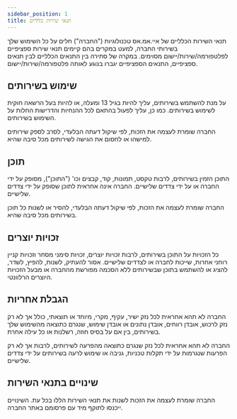 ```yaml
---
sidebar_position: 1
title: תנאי שירות כלליים
---
```


תנאי השירות הכלליים של איי.אמ.אס טכנולוגיות ("החברה") חלים על כל השימוש שלך בשירותי החברה, למעט במקרים בהם קיימים תנאי שירות ספציפיים לפלטפורמה/שירות/יישום מסוימים. במקרה של סתירה בין התנאים הכלליים לבין תנאים ספציפיים, התנאים הספציפיים יגברו בנוגע לאותה פלטפורמה/שירות/יישום.

## שימוש בשירותים
על מנת להשתמש בשירותים, עליך להיות בגיל 13 ומעלה, או להיות בעל הרשאה חוקית לשימוש בשירותים. כמו כן, עליך לפעול בהתאם לכל ההנחיות והדרישות החלות על השימוש בשירותים.

החברה שומרת לעצמה את הזכות, לפי שיקול דעתה הבלעדי, לסרב לספק שירותים למישהו או לחסום את הגישה לשירותים מכל סיבה שהיא.

## תוכן
התוכן הזמין בשירותים, לרבות טקסט, תמונות, קוד, קבצים וכו' ("התוכן"), מסופק על ידי החברה או על ידי צדדים שלישיים. החברה אינה אחראית לתוכן שסופק על ידי צדדים שלישיים.

החברה שומרת לעצמה את הזכות, לפי שיקול דעתה הבלעדי, להסיר או לשנות כל תוכן בשירותים מכל סיבה שהיא.

## זכויות יוצרים
כל הזכויות על התוכן בשירותים, לרבות זכויות יוצרים, זכויות סימני מסחר וזכויות קניין רוחני אחרות, שייכות לחברה או לצדדים שלישיים. אסור להעתיק, לשנות, להפיץ, לשדר, להציג או להשתמש בתוכן שבשירותים ללא הסכמה מפורשת מהחברה או מבעל הזכויות היוצרים הרלוונטי.

## הגבלת אחריות 
החברה לא תהא אחראית לכל נזק ישיר, עקיף, מקרי, מיוחד או תוצאתי, כולל אך לא רק נזק לרכוש, אובדן רווחים, אובדן נתונים או אובדן שימוש, שנגרם כתוצאה מהשימוש שלך בשירותים, בין אם על בסיס חוזה, רשלנות או כל עילה אחרת.

החברה לא תהא אחראית לכל נזק שנגרם כתוצאה מהפרעה לשירותים, לרבות אך לא רק הפרעות שנגרמות על ידי תקלות טכניות, גניבה או שימוש לרעה בשירותים על ידי צדדים שלישיים.

## שינויים בתנאי השירות
החברה שומרת לעצמה את הזכות לשנות את תנאי השירות הללו בכל עת. השינויים ייכנסו לתוקף מיד עם פרסומם באתר החברה.
